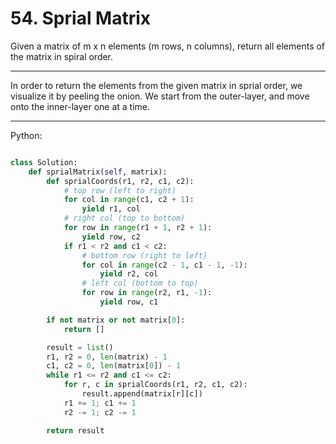 # 54. Sprial Matrix

Given a matrix of m x n elements (m rows, n columns), return all elements of
the matrix in spiral order.

---

In order to return the elements from the given matrix in sprial order, we
visualize it by peeling the onion. We start from the outer-layer, and move onto
the inner-layer one at a time.

---

Python:

```python

class Solution:
    def sprialMatrix(self, matrix):
        def sprialCoords(r1, r2, c1, c2):
            # top row (left to right)
            for col in range(c1, c2 + 1):
                yield r1, col
            # right col (top to bottom)
            for row in range(r1 + 1, r2 + 1):
                yield row, c2
            if r1 < r2 and c1 < c2:
                # bottom row (right to left)
                for col in range(c2 - 1, c1 - 1, -1):
                    yield r2, col
                # left col (bottom to top)
                for row in range(r2, r1, -1):
                    yield row, c1

        if not matrix or not matrix[0]:
            return []

        result = list()
        r1, r2 = 0, len(matrix) - 1
        c1, c2 = 0, len(matrix[0]) - 1
        while r1 <= r2 and c1 <= c2:
            for r, c in sprialCoords(r1, r2, c1, c2):
                result.append(matrix[r][c])
            r1 += 1; c1 += 1
            r2 -= 1; c2 -= 1

        return result
```

